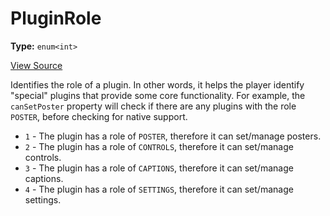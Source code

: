 # PluginRole

**Type:** `enum<int>`

[View Source](../../../vime-player/src/core/PluginRole.js)

Identifies the role of a plugin. In other words, it helps the player identify "special" plugins 
that provide some core functionality. For example, the `canSetPoster` property will check if there
are any plugins with the role `POSTER`, before checking for native support.

- `1` - The plugin has a role of `POSTER`, therefore it can set/manage posters.
- `2` - The plugin has a role of `CONTROLS`, therefore it can set/manage controls.
- `3` - The plugin has a role of `CAPTIONS`, therefore it can set/manage captions.
- `4` - The plugin has a role of `SETTINGS`, therefore it can set/manage settings.